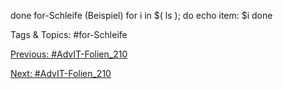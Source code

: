 done
for-Schleife (Beispiel)
for i in $( ls ); do
            echo item:  $i
        done

   Tags & Topics:
   #for-Schleife

[Previous: #AdvIT-Folien_210](AdvIT-Folien_210.md)

[Next: #AdvIT-Folien_210](AdvIT-Folien_210.md)